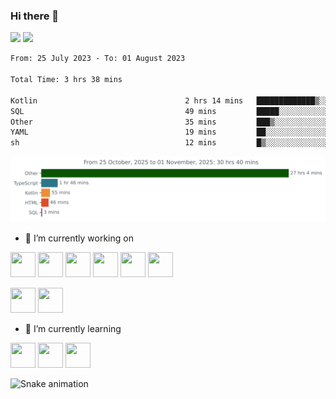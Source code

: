 ### Hi there 👋

<div>  
  <img height="190em" src="https://github-readme-stats.vercel.app/api?username=malacration&show_icons=true&include_all_commits=true&count_private=true&theme=dark"/>
  <img height="190em" src="https://github-readme-stats.vercel.app/api/top-langs/?username=malacration&layout=compact&langs_count=8&theme=dark&hide=css,html,javascript"/>
</div>



<!--START_SECTION:waka-->

```txt
From: 25 July 2023 - To: 01 August 2023

Total Time: 3 hrs 38 mins

Kotlin                                 2 hrs 14 mins   █████████████▒░░░░░░░░░░░   52.98 %
SQL                                    49 mins         █████░░░░░░░░░░░░░░░░░░░░   19.45 %
Other                                  35 mins         ███▒░░░░░░░░░░░░░░░░░░░░░   13.93 %
YAML                                   19 mins         ██░░░░░░░░░░░░░░░░░░░░░░░   07.87 %
sh                                     12 mins         █▒░░░░░░░░░░░░░░░░░░░░░░░   04.84 %
```

<!--END_SECTION:waka-->

<img
  src="https://github.com/malacration/malacration/blob/main/images/stat.svg"
  alt="Alternative Text"
/>

- 🔭 I’m currently working on

<img src="https://cdn.jsdelivr.net/gh/devicons/devicon/icons/spring/spring-original.svg" width="40" height="40"/> <img src="https://cdn.jsdelivr.net/gh/devicons/devicon/icons/kotlin/kotlin-original.svg" width="40" height="40"/> <img src="https://cdn.jsdelivr.net/gh/devicons/devicon/icons/java/java-original.svg" width="40" height="40"/> <img src="https://cdn.jsdelivr.net/gh/devicons/devicon/icons/angularjs/angularjs-plain.svg" width="40" height="40"/> <img src="https://cdn.jsdelivr.net/gh/devicons/devicon/icons/apachekafka/apachekafka-original.svg" width="40" height="40"/> <img src="https://cdn.jsdelivr.net/gh/devicons/devicon/icons/kubernetes/kubernetes-plain.svg" width="40" height="40"/>

<img src="https://cdn.jsdelivr.net/gh/devicons/devicon/icons/postgresql/postgresql-original.svg" width="40" height="40"/> <img src="https://cdn.jsdelivr.net/gh/devicons/devicon/icons/mongodb/mongodb-original-wordmark.svg" width="40" height="40"/>




- 🌱 I’m currently learning

<img src="https://cdn.jsdelivr.net/gh/devicons/devicon/icons/electron/electron-original.svg" width="40" height="40"/> <img src="https://cdn.jsdelivr.net/gh/devicons/devicon/icons/ansible/ansible-original-wordmark.svg" width="40" height="40"/> <img src="https://cdn.jsdelivr.net/gh/devicons/devicon/icons/terraform/terraform-original.svg" width="40" height="40"/>
          
          


![Snake animation](https://github.com/malacration/malacration/blob/output/github-contribution-grid-snake.svg)

<!--
Here are some ideas to get you started:



- 👯 I’m looking to collaborate on ...
- 🤔 I’m looking for help with ...
- 💬 Ask me about ...
- 📫 How to reach me: ...
- 😄 Pronouns: ...
- ⚡ Fun fact: ...
-->
